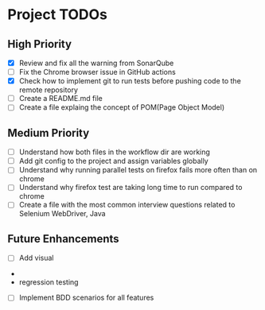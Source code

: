 # Project TODOs

## High Priority
- [x] Review and fix all the warning from SonarQube
- [ ] Fix the Chrome browser issue in GitHub actions
- [x] Check how to implement git to run tests before pushing code to the remote repository
- [ ] Create a README.md file
- [ ] Create a file explaing the concept of POM(Page Object Model)

## Medium Priority
- [ ] Understand how both files in the workflow dir are working
- [ ] Add git config to the project and assign variables globally
- [ ] Understand why running parallel tests on firefox fails more often than on chrome
- [ ] Understand why firefox test are taking long time to run compared to chrome
- [ ] Create a file with the most common interview questions related to Selenium WebDriver, Java

## Future Enhancements
- [ ] Add visual
- 
- regression testing
- [ ] Implement BDD scenarios for all features